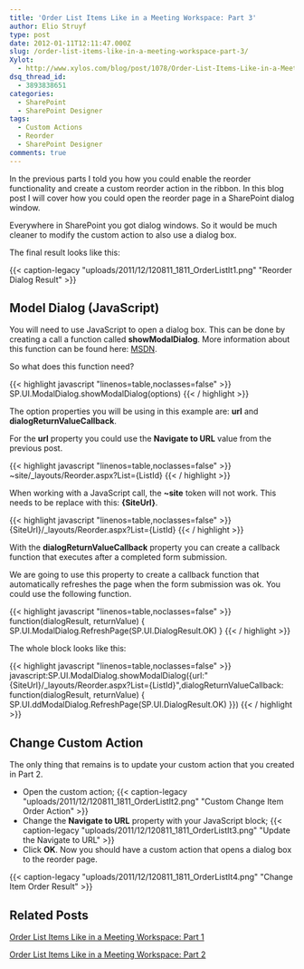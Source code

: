 ```yaml
---
title: 'Order List Items Like in a Meeting Workspace: Part 3'
author: Elio Struyf
type: post
date: 2012-01-11T12:11:47.000Z
slug: /order-list-items-like-in-a-meeting-workspace-part-3/
Xylot:
  - http://www.xylos.com/blog/post/1078/Order-List-Items-Like-in-a-Meeting-Workspace-Part-3/
dsq_thread_id:
  - 3893838651
categories:
  - SharePoint
  - SharePoint Designer
tags:
  - Custom Actions
  - Reorder
  - SharePoint Designer
comments: true
---
```


In the previous parts I told you how you could enable the reorder functionality and create a custom reorder action in the ribbon. In this blog post I will cover how you could open the reorder page in a SharePoint dialog window.

Everywhere in SharePoint you got dialog windows. So it would be much cleaner to modify the custom action to also use a dialog box.

The final result looks like this:

{{< caption-legacy "uploads/2011/12/120811_1811_OrderListIt1.png" "Reorder Dialog Result" >}}

## Model Dialog (JavaScript)

You will need to use JavaScript to open a dialog box. This can be done by creating a call a function called **showModalDialog**. More information about this function can be found here: [MSDN](http://msdn.microsoft.com/en-us/library/ff410058.aspx).

So what does this function need?


{{< highlight javascript "linenos=table,noclasses=false" >}}
SP.UI.ModalDialog.showModalDialog(options)
{{< / highlight >}}


The option properties you will be using in this example are: **url** and **dialogReturnValueCallback**.

For the **url** property you could use the **Navigate to URL** value from the previous post.


{{< highlight javascript "linenos=table,noclasses=false" >}}
~site/_layouts/Reorder.aspx?List={ListId}
{{< / highlight >}}


When working with a JavaScript call, the **~site** token will not work. This needs to be replace with this: **{SiteUrl}**.


{{< highlight javascript "linenos=table,noclasses=false" >}}
{SiteUrl}/_layouts/Reorder.aspx?List={ListId}
{{< / highlight >}}


With the **dialogReturnValueCallback** property you can create a callback function that executes after a completed form submission.

We are going to use this property to create a callback function that automatically refreshes the page when the form submission was ok. You could use the following function.


{{< highlight javascript "linenos=table,noclasses=false" >}}
function(dialogResult, returnValue) { SP.UI.ModalDialog.RefreshPage(SP.UI.DialogResult.OK) }
{{< / highlight >}}


The whole block looks like this:


{{< highlight javascript "linenos=table,noclasses=false" >}}
javascript:SP.UI.ModalDialog.showModalDialog({url:"{SiteUrl}/_layouts/Reorder.aspx?List={ListId}",dialogReturnValueCallback: function(dialogResult, returnValue) { SP.UI.ddModalDialog.RefreshPage(SP.UI.DialogResult.OK) }})
{{< / highlight >}}


## Change Custom Action

The only thing that remains is to update your custom action that you created in Part 2.

*   Open the custom action;
{{< caption-legacy "uploads/2011/12/120811_1811_OrderListIt2.png" "Custom Change Item Order Action" >}}
*   Change the **Navigate to URL** property with your JavaScript block;
{{< caption-legacy "uploads/2011/12/120811_1811_OrderListIt3.png" "Update the Navigate to URL" >}}
*   Click **OK**.
Now you should have a custom action that opens a dialog box to the reorder page.

{{< caption-legacy "uploads/2011/12/120811_1811_OrderListIt4.png" "Change Item Order Result" >}}

## Related Posts

[Order List Items Like in a Meeting Workspace: Part 1](https://www.eliostruyf.com/order-list-items-like-in-a-meeting-workspace-part-1/ "Order List Items Like in a Meeting Workspace: Part 1")

[Order List Items Like in a Meeting Workspace: Part 2](https://www.eliostruyf.com/order-list-items-like-in-a-meeting-workspace-part-2/ "Order List Items Like in a Meeting Workspace: Part 2")
